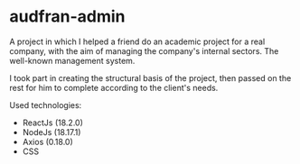 # audfran-admin

A project in which I helped a friend do an academic project for a real company, with the aim of managing the company's internal sectors. The well-known management system.

I took part in creating the structural basis of the project, then passed on the rest for him to complete according to the client's needs.

Used technologies:

- ReactJs (18.2.0)
- NodeJs (18.17.1)
- Axios (0.18.0)
- CSS

